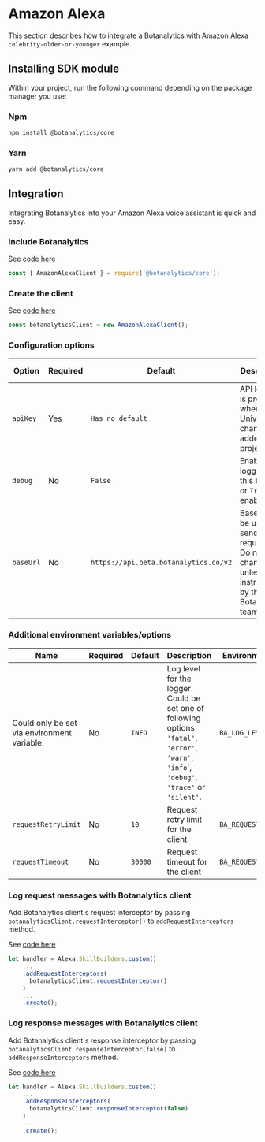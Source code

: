# Amazon Alexa

This section describes how to integrate a Botanalytics with Amazon Alexa `celebrity-older-or-younger` example.

## Installing SDK module

Within your project, run the following command depending on the package manager you use:

### Npm
```bash
npm install @botanalytics/core
```
### Yarn
```bash
yarn add @botanalytics/core
```

## Integration

Integrating Botanalytics into your Amazon Alexa voice assistant is quick and easy.

### Include Botanalytics

See [code here](https://github.com/botanalytics/node-sdk-examples/blob/11fd40776cc7cde6502c70bd13545aab7160e780/amazon-alexa/celebrity-older-or-younger/index.js#L13)

```js
const { AmazonAlexaClient } = require('@botanalytics/core');
```

### Create the client

See [code here](https://github.com/botanalytics/node-sdk-examples/blob/11fd40776cc7cde6502c70bd13545aab7160e780/amazon-alexa/celebrity-older-or-younger/index.js#L15)

```js
const botanalyticsClient = new AmazonAlexaClient();
```

### Configuration options

| Option        				| Required				| Default      	| Description | Environment Variable
| -------- 				| ------------ 			| ------- 				| ------	    | -----
| `apiKey`    | Yes						| `Has no default`          |  API key that is provided when a Universal channel is added to a project. | ```BA_API_KEY```
| `debug`    | No						| `False`           |  Enables logging. Set this to `true` or `True` to enable. | ```BA_DEBUG```
| `baseUrl`    | No						| `https://api.beta.botanalytics.co/v2`           | Base URL to be used for sending requests. Do not change this unless instructed by the Botanalytics team. | ```BA_BASE_URL```


### Additional environment variables/options
| Name        				| Required				| Default      	| Description | Environment Variable
| -------- 				| ------------ 			| ------- 				| ------	    | -----
| Could only be set via environment variable.    | No                       | `INFO`          |  Log level for the logger. Could be set one of following options `'fatal'`, `'error'`, `'warn'`, `'info`', `'debug'`, `'trace'` or `'silent'`.  | ```BA_LOG_LEVEL```
| `requestRetryLimit`    | No						| `10`           |  Request retry limit for the client | ```BA_REQUEST_RETRY_LIMIT```
| `requestTimeout`    | No						| `30000`           | Request timeout for the client  | ```BA_REQUEST_TIMEOUT```


### Log request messages with Botanalytics client

Add Botanalytics client's request interceptor by passing `botanalyticsClient.requestInterceptor()` to `addRequestInterceptors` method.

See [code here](https://github.com/botanalytics/node-sdk-examples/blob/d94d17208c230189d1a1861864560da23e2c4592/amazon-alexa/celebrity-older-or-younger/index.js#L268C1-L270C6)

```js
let handler = Alexa.SkillBuilders.custom()
    ...
    .addRequestInterceptors(
      botanalyticsClient.requestInterceptor()
    )
    ...
    .create();
```

### Log response messages with Botanalytics client

Add Botanalytics client's response interceptor by passing `botanalyticsClient.responseInterceptor(false)` to `addResponseInterceptors` method.

See [code here](https://github.com/botanalytics/node-sdk-examples/blob/d94d17208c230189d1a1861864560da23e2c4592/amazon-alexa/celebrity-older-or-younger/index.js#L271C1-L273C6)

```js
let handler = Alexa.SkillBuilders.custom()
    ...   
    .addResponseInterceptors(
      botanalyticsClient.responseInterceptor(false)
    )
    ...
    .create();
```
